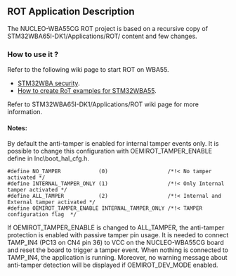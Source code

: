 ## <b>ROT Application Description</b>

The NUCLEO-WBA55CG ROT project is based on a recursive copy of STM32WBA65I-DK1/Applications/ROT/ content and few changes.

### <b>How to use it ?</b>

Refer to the following wiki page to start ROT on WBA55.

  - [STM32WBA security](https://wiki.st.com/stm32mcu/wiki/Category:STM32WBA).
  - [How to create RoT examples for STM32WBA55](https://wiki.st.com/stm32mcu/wiki/Security:How_to_create_RoT_examples_for_STM32WBA55).

Refer to STM32WBA65I-DK1/Applications/ROT wiki page for more information.

#### <b>Notes:</b>

By default the anti-tamper is enabled for internal tamper events only. It is possible to change this configuration with
OEMIROT_TAMPER_ENABLE define in Inc\\boot_hal_cfg.h.

```
#define NO_TAMPER            (0)                   /*!< No tamper activated */
#define INTERNAL_TAMPER_ONLY (1)                   /*!< Only Internal tamper activated */
#define ALL_TAMPER           (2)                   /*!< Internal and External tamper activated */
#define OEMIROT_TAMPER_ENABLE INTERNAL_TAMPER_ONLY /*!< TAMPER configuration flag  */
```

If OEMIROT_TAMPER_ENABLE is changed to ALL_TAMPER, the anti-tamper protection is enabled with passive tamper pin usage.
It is needed to connect TAMP_IN4 (PC13 on CN4 pin 36) to VCC on the NUCLEO-WBA55CG board and reset the board to trigger a tamper event.
When nothing is connected to TAMP_IN4, the application is running.
Moreover, no warning message about anti-tamper detection will be displayed if OEMIROT_DEV_MODE enabled.
